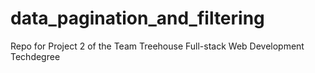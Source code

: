 # data_pagination_and_filtering
Repo for Project 2 of the Team Treehouse Full-stack Web Development Techdegree
